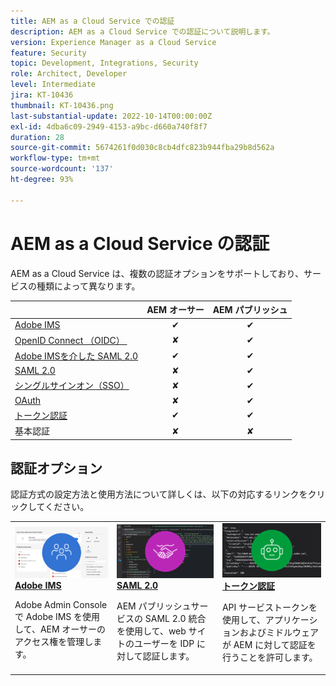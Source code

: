 ```yaml
---
title: AEM as a Cloud Service での認証
description: AEM as a Cloud Service での認証について説明します。
version: Experience Manager as a Cloud Service
feature: Security
topic: Development, Integrations, Security
role: Architect, Developer
level: Intermediate
jira: KT-10436
thumbnail: KT-10436.png
last-substantial-update: 2022-10-14T00:00:00Z
exl-id: 4dba6c09-2949-4153-a9bc-d660a740f8f7
duration: 28
source-git-commit: 5674261f0d030c8cb4dfc823b944fba29b8d562a
workflow-type: tm+mt
source-wordcount: '137'
ht-degree: 93%

---
```


# AEM as a Cloud Service の認証

AEM as a Cloud Service は、複数の認証オプションをサポートしており、サービスの種類によって異なります。

|                       | AEM オーサー | AEM パブリッシュ |
|-----------------------|:----------:|:-----------:|
| [Adobe IMS](../accessing/overview.md) | ✔ | ✔ |
| [OpenID Connect （OIDC） &#x200B;](https://experienceleague.adobe.com/en/docs/experience-manager-cloud-service/content/security/open-id-connect-support-for-aem-as-a-cloud-service-on-publish-tier) | ✘ | ✔ |
| [Adobe IMSを介した SAML 2.0](https://experienceleague.adobe.com/docs/experience-manager-cloud-service/content/security/ims-support.html?lang=ja#how-to-set-up) | ✔ | ✔ |
| [SAML 2.0](./saml-2-0.md) | ✘ | ✔ |
| [シングルサインオン（SSO）](https://experienceleague.adobe.com/docs/experience-manager-cloud-service/content/sites/authoring/personalization/user-and-group-sync-for-publish-tier.html?lang=ja#integration-with-an-idp) | ✘ | ✔ |
| [OAuth](https://experienceleague.adobe.com/docs/experience-manager-cloud-service/content/sites/authoring/personalization/user-and-group-sync-for-publish-tier.html?lang=ja#integration-with-an-idp) | ✘ | ✔ |
| [トークン認証](../../headless-tutorial/authentication/overview.md) | ✔ | ✔ |
| 基本認証 | ✘ | ✘ |

## 認証オプション

認証方式の設定方法と使用方法について詳しくは、以下の対応するリンクをクリックしてください。

<table>
  <tr>
   <td>
      <a  href="../accessing/overview.md"><img alt="Adobe IMS" src="./assets/card--adobe-ims.png"/></a>
      <div><strong><a href="../accessing/overview.md">Adobe IMS</a></strong></div>
      <p>
          Adobe Admin Console で Adobe IMS を使用して、AEM オーサーのアクセス権を管理します。
      </p>
    </td>   
   <td>
      <a  href="./saml-2-0.md"><img alt="SAML 2.0" src="./assets/card--saml-2-0.png"/></a>
      <div><strong><a href="./saml-2-0.md">SAML 2.0</a></strong></div>
      <p>
        AEM パブリッシュサービスの SAML 2.0 統合を使用して、web サイトのユーザーを IDP に対して認証します。
      </p>
    </td>   
   <td>
      <a  href="../../headless-tutorial/authentication/overview.md"><img alt="トークン" src="./assets/card--token.png"/></a>
      <div><strong><a href="../../headless-tutorial/authentication/overview.md">トークン認証</a></strong></div>
      <p>
        API サービストークンを使用して、アプリケーションおよびミドルウェアが AEM に対して認証を行うことを許可します。
      </p>
    </td>   
  </tr>
</table>
